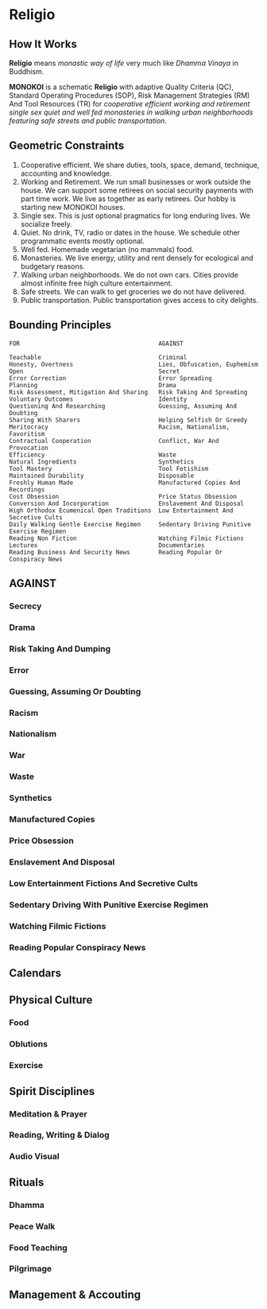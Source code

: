 # Religio

## How It Works

__Religio__ means *monastic way of life* very much like *Dhamma Vinaya* in Buddhism. 

__MONOKOI__ is a schematic __Religio__ with adaptive Quality Criteria (QC), Standard Operating Procedures (SOP), Risk Management Strategies (RM) And Tool Resources (TR) for *cooperative efficient working and retirement single sex quiet and well fed monasteries in walking urban neighborhoods featuring safe streets and public transportation*.

## Geometric Constraints

1. Cooperative efficient. We share duties, tools, space, demand, technique, accounting and knowledge. 
1. Working and Retirement. We run small businesses or work outside the house. We can support some retirees on social security payments with part time work. We live as together as early retirees. Our hobby is starting new MONOKOI houses.
2. Single sex. This is just optional pragmatics for long enduring lives. We socialize freely.
1. Quiet. No drink, TV, radio or dates in the house. We schedule other programmatic events mostly optional.
1. Well fed. Homemade vegetarian (no mammals) food.
1. Monasteries. We live energy, utility and rent densely for ecological and budgetary reasons. 
1. Walking urban neighborhoods. We do not own cars. Cities provide almost infinite free high culture entertainment.
1. Safe streets. We can walk to get groceries we do not have delivered.
1. Public transportation. Public transportation gives access to city delights.


## Bounding Principles

    FOR                                       AGAINST
    
    Teachable                                 Criminal
    Honesty, Overtness                        Lies, Obfuscation, Euphemism
    Open                                      Secret
    Error Correction                          Error Spreading
    Planning                                  Drama
    Risk Assessment, Mitigation And Sharing   Risk Taking And Spreading
    Voluntary Outcomes                        Identity
    Questioning And Researching               Guessing, Assuming And Doubting
    Sharing With Sharers                      Helping Selfish Or Greedy
    Meritocracy                               Racism, Nationalism, Favoritism
    Contractual Cooperation                   Conflict, War And Provocation
    Efficiency                                Waste
    Natural Ingredients                       Synthetics
    Tool Mastery                              Tool Fetishism
    Maintained Durability                     Disposable
    Freshly Human Made                        Manufactured Copies And Recordings
    Cost Obsession                            Price Status Obsession
    Conversion And Incorporation              Enslavement And Disposal
    High Orthodox Ecumenical Open Traditions  Low Entertainment And Secretive Cults
    Daily Walking Gentle Exercise Regimen     Sedentary Driving Punitive Exercise Regimen
    Reading Non Fiction                       Watching Filmic Fictions
    Lectures                                  Documentaries
    Reading Business And Security News        Reading Popular Or Conspiracy News

## AGAINST

### Secrecy
### Drama
### Risk Taking And Dumping
### Error
### Guessing, Assuming Or Doubting
### Racism
### Nationalism
### War
### Waste
### Synthetics
### Manufactured Copies
### Price Obsession
### Enslavement And Disposal
### Low Entertainment Fictions And Secretive Cults
### Sedentary Driving With Punitive Exercise Regimen
### Watching Filmic Fictions
### Reading Popular Conspiracy News

## Calendars

## Physical Culture

### Food

### Oblutions

### Exercise

## Spirit Disciplines

### Meditation & Prayer

### Reading, Writing & Dialog

### Audio Visual 

## Rituals

### Dhamma

### Peace Walk

### Food Teaching

### Pilgrimage

## Management & Accouting
